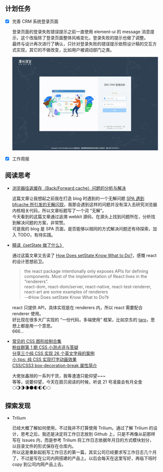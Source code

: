 ## 计划任务

- [x] 完善 CRM 系统登录页面

  登录页面的登录失败错误提示之前一直使用 element-ui 的 message 消息提示，这个改版除了登录页面整体风格变化，登录失败的提示也做了调整。  
  最终与设计再次进行了确认，只针对登录失败的错误提示依照设计稿的交互方式实现，其它的不做改变，比如用户被调动部门之类。

  ![CRM 系统登录页面](./assets/20190114_151648.gif)

- [x] 工作周报

## 阅读思考

- [浏览器往返缓存（Back/Forward cache）问题的分析与解决](https://efe.baidu.com/blog/bfcache-analysis-and-fix/)

  这篇文章让我想起之前我在打造 blog 时遇到的一个无解问题 [SPA 遇到 bfcache 所引发的无解闪现](https://monine.github.io/#/article/27)，我那会遇到这样的问题并没有深入去研究浏览器内核相关代码，所以文章标题写了一个词 “无解”。  
  今天看到的这篇文章通过追溯 webkit 源码，在源头上找到问题所在，分析找到解决问题的方案，非常赞。  
  可是我的 blog 是 SPA 页面，是否能够以相同的方式解决问题还有待探索，加入 TODO，有待实践。

- [精读《setState 做了什么》](https://github.com/dt-fe/weekly/blob/master/87.%E7%B2%BE%E8%AF%BB%E3%80%8AsetState%20%E5%81%9A%E4%BA%86%E4%BB%80%E4%B9%88%E3%80%8B.md)

  通过这篇文章又去读了 [How Does setState Know What to Do?](https://overreacted.io/how-does-setstate-know-what-to-do/)，感慨 react 的设计思想前卫。

  > the react package intentionally only exposes APIs for defining components. Most of the implementation of React lives in the “renderers”.  
  > react-dom, react-dom/server, react-native, react-test-renderer, react-art are some examples of renderers  
  > --《How Does setState Know What to Do?》

  react 只提供 API，具体实现是在 renderers 内，所以 react 需要配合 renderer 使用。  
  好比现在很多大厂实现的 “一份代码，多端使用” 框架，比如京东的 [taro](https://github.com/NervJS/taro)，思想上都是用一个意思。  
  666...

- [常见的 CSS 图形绘制合集](https://www.zhangxinxu.com/wordpress/2019/01/pure-css-shapes/)  
  [粉丝群第 1 期 CSS 小测点评与答疑](https://www.zhangxinxu.com/wordpress/2019/01/css-quiz-1/)  
  [分享三个纯 CSS 实现 26 个英文字母的案例](https://www.zhangxinxu.com/wordpress/2019/01/pure-css-26-letters/)  
  [小 tips: 纯 CSS 实现打字动画效果](https://www.zhangxinxu.com/wordpress/2019/01/css-typewriter-effect/)  
  [CSS/CSS3 box-decoration-break 属性简介](https://www.zhangxinxu.com/wordpress/2019/01/css-css3-box-decoration-break/)

  大佬张鑫旭的一系列干货，我等渣渣只能仰望~~~  
  等等，说要仰望，今天在扇贝阅读的时候，听说 21 号凌晨会有月全食  
  🌕🌖🌗🌘🌑🌒🌓🌔🌕

## 探索发现

- Trilium

  已经大概了解如何使用，不过我并不打算使用 Trilium。通过了解 Trilium 的设计，思考之后，我还是决定将工作日志放到 Github 上，只是不再像从前那样写在 Issues 内，而是参考 Trilium 将工作日志依据年月日的方式模块划分，以目录文件的形式保存在仓库内。  
  所以这是重新起航写工作日志的第一篇，其实公司已经要求写工作日志几个月了，不过是写在公司内网搭建的产品上。以后会每天在这里写好，再临下班时 copy 到公司内网产品上去。
